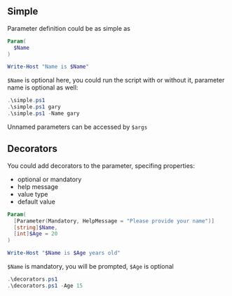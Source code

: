 ## Simple

Parameter definition could be as simple as

```powershell
Param(
  $Name
)

Write-Host "Name is $Name"
```

`$Name` is optional here, you could run the script with or without it, parameter name is optional as well:

```powershell
.\simple.ps1
.\simple.ps1 gary
.\simple.ps1 -Name gary
```

Unnamed parameters can be accessed by `$args`

## Decorators

You could add decorators to the parameter, specifing properties:
  - optional or mandatory
  - help message
  - value type
  - default value

```powershell
Param(
  [Parameter(Mandatory, HelpMessage = "Please provide your name")]
  [string]$Name,
  [int]$Age = 20
)

Write-Host "$Name is $Age years old"
```

`$Name` is mandatory, you will be prompted, `$Age` is optional

```powershell
.\decorators.ps1
.\decorators.ps1 -Age 15
```